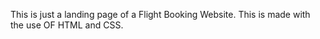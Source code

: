 This is just a landing page of a Flight Booking Website. This is made with the use OF HTML and CSS.
